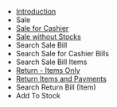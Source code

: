* [Introduction](https://github.com/hmislk/hmis/wiki/Pharmacy-Sale-Introduction)
* Sale
* [Sale for Cashier](https://github.com/hmislk/hmis/wiki/Sale-for-Cashier)
* [Sale without Stocks](https://github.com/hmislk/hmis/wiki/Sale-without-Stocks)
* Search Sale Bill
* Search Sale for Cashier Bills
* Search Sale Bill Items
* [Return - Items Only](https://github.com/hmislk/hmis/wiki/Pharmacy-Return-%E2%80%90-Items-Only)
* [Return Items and Payments](https://github.com/hmislk/hmis/wiki/Pharmacy-%E2%80%90-Return-Items-and-Payments)
* Search Return Bill (Item)
* Add To Stock